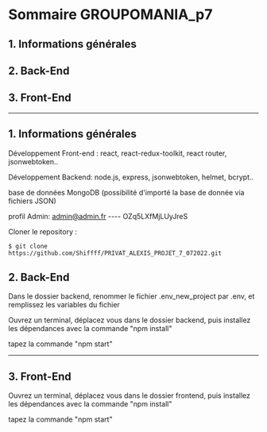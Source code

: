 # Sommaire GROUPOMANIA_p7
## 1. Informations générales
## 2. Back-End
## 3. Front-End

---
## 1. Informations générales
Développement Front-end : react, react-redux-toolkit, react router, jsonwebtoken..

Développement Backend: node.js, express, jsonwebtoken, helmet, bcrypt..

base de données MongoDB (possibilité d'importé la base de donnée via fichiers JSON)

profil Admin: admin@admin.fr ---- OZq5LXfMjLUyJreS

Cloner le repository :

    $ git clone https://github.com/Shiffff/PRIVAT_ALEXIS_PROJET_7_072022.git
    
## 2. Back-End
  Dans le dossier backend, renommer le fichier .env_new_project par .env, et remplissez les variables du fichier
  
  Ouvrez un terminal, déplacez vous dans le dossier backend, puis installez les dépendances avec la commande "npm install"
  
  tapez la commande "npm start"

---
## 3. Front-End
  Ouvrez un terminal, déplacez vous dans le dossier frontend, puis installez les dépendances avec la commande "npm install"
  
  tapez la commande "npm start"

